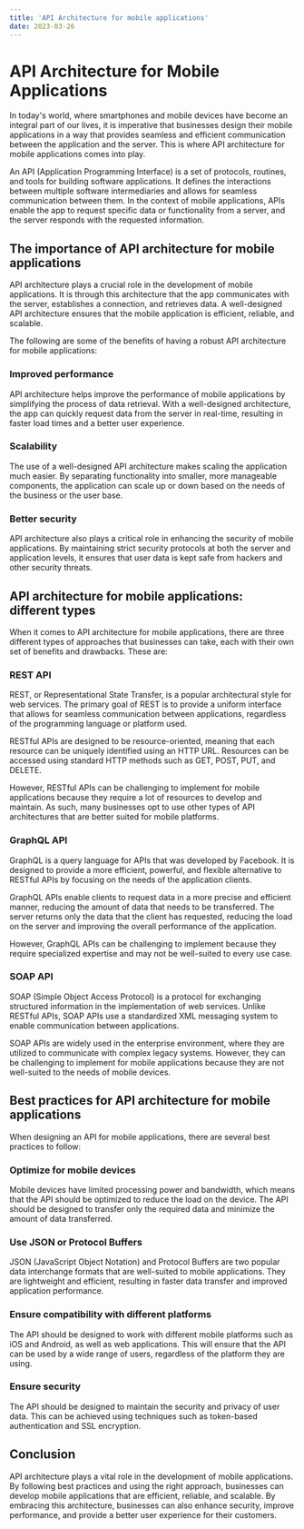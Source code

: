```yaml
---
title: 'API Architecture for mobile applications'
date: 2023-03-26
---
```


# API Architecture for Mobile Applications

In today's world, where smartphones and mobile devices have become an integral part of our lives, it is imperative that businesses design their mobile applications in a way that provides seamless and efficient communication between the application and the server. This is where API architecture for mobile applications comes into play.

An API (Application Programming Interface) is a set of protocols, routines, and tools for building software applications. It defines the interactions between multiple software intermediaries and allows for seamless communication between them. In the context of mobile applications, APIs enable the app to request specific data or functionality from a server, and the server responds with the requested information.

## The importance of API architecture for mobile applications

API architecture plays a crucial role in the development of mobile applications. It is through this architecture that the app communicates with the server, establishes a connection, and retrieves data. A well-designed API architecture ensures that the mobile application is efficient, reliable, and scalable.

The following are some of the benefits of having a robust API architecture for mobile applications:

### Improved performance

API architecture helps improve the performance of mobile applications by simplifying the process of data retrieval. With a well-designed architecture, the app can quickly request data from the server in real-time, resulting in faster load times and a better user experience.

### Scalability

The use of a well-designed API architecture makes scaling the application much easier. By separating functionality into smaller, more manageable components, the application can scale up or down based on the needs of the business or the user base.

### Better security

API architecture also plays a critical role in enhancing the security of mobile applications. By maintaining strict security protocols at both the server and application levels, it ensures that user data is kept safe from hackers and other security threats.

## API architecture for mobile applications: different types

When it comes to API architecture for mobile applications, there are three different types of approaches that businesses can take, each with their own set of benefits and drawbacks. These are:

### REST API

REST, or Representational State Transfer, is a popular architectural style for web services. The primary goal of REST is to provide a uniform interface that allows for seamless communication between applications, regardless of the programming language or platform used.

RESTful APIs are designed to be resource-oriented, meaning that each resource can be uniquely identified using an HTTP URL. Resources can be accessed using standard HTTP methods such as GET, POST, PUT, and DELETE.

However, RESTful APIs can be challenging to implement for mobile applications because they require a lot of resources to develop and maintain. As such, many businesses opt to use other types of API architectures that are better suited for mobile platforms.

### GraphQL API

GraphQL is a query language for APIs that was developed by Facebook. It is designed to provide a more efficient, powerful, and flexible alternative to RESTful APIs by focusing on the needs of the application clients.

GraphQL APIs enable clients to request data in a more precise and efficient manner, reducing the amount of data that needs to be transferred. The server returns only the data that the client has requested, reducing the load on the server and improving the overall performance of the application.

However, GraphQL APIs can be challenging to implement because they require specialized expertise and may not be well-suited to every use case.

### SOAP API

SOAP (Simple Object Access Protocol) is a protocol for exchanging structured information in the implementation of web services. Unlike RESTful APIs, SOAP APIs use a standardized XML messaging system to enable communication between applications.

SOAP APIs are widely used in the enterprise environment, where they are utilized to communicate with complex legacy systems. However, they can be challenging to implement for mobile applications because they are not well-suited to the needs of mobile devices.

## Best practices for API architecture for mobile applications

When designing an API for mobile applications, there are several best practices to follow:

### Optimize for mobile devices

Mobile devices have limited processing power and bandwidth, which means that the API should be optimized to reduce the load on the device. The API should be designed to transfer only the required data and minimize the amount of data transferred.

### Use JSON or Protocol Buffers

JSON (JavaScript Object Notation) and Protocol Buffers are two popular data interchange formats that are well-suited to mobile applications. They are lightweight and efficient, resulting in faster data transfer and improved application performance.

### Ensure compatibility with different platforms

The API should be designed to work with different mobile platforms such as iOS and Android, as well as web applications. This will ensure that the API can be used by a wide range of users, regardless of the platform they are using.

### Ensure security

The API should be designed to maintain the security and privacy of user data. This can be achieved using techniques such as token-based authentication and SSL encryption.

## Conclusion

API architecture plays a vital role in the development of mobile applications. By following best practices and using the right approach, businesses can develop mobile applications that are efficient, reliable, and scalable. By embracing this architecture, businesses can also enhance security, improve performance, and provide a better user experience for their customers.
